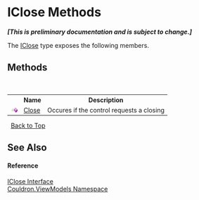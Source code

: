 # IClose Methods
 _**\[This is preliminary documentation and is subject to change.\]**_

The <a href="T_Couldron_ViewModels_IClose">IClose</a> type exposes the following members.


## Methods
&nbsp;<table><tr><th></th><th>Name</th><th>Description</th></tr><tr><td>![Public method](media/pubmethod.gif "Public method")</td><td><a href="M_Couldron_ViewModels_IClose_Close">Close</a></td><td>
Occures if the control requests a closing</td></tr></table>&nbsp;
<a href="#iclose-methods">Back to Top</a>

## See Also


#### Reference
<a href="T_Couldron_ViewModels_IClose">IClose Interface</a><br /><a href="N_Couldron_ViewModels">Couldron.ViewModels Namespace</a><br />